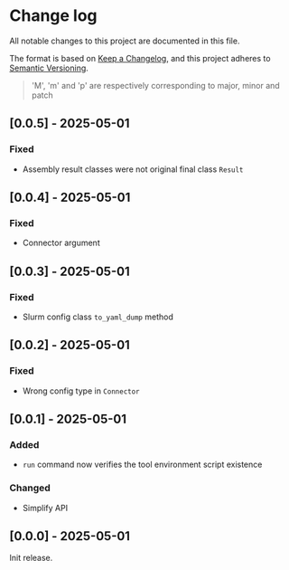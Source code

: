 # Change log

All notable changes to this project are documented in this file.

The format is based on [Keep a Changelog](https://keepachangelog.com/en/1.0.0/),
and this project adheres to [Semantic Versioning](https://semver.org/spec/v2.0.0.html).

> 'M', 'm' and 'p' are respectively corresponding to major, minor and patch

<!-- The order of keywords:
## [Unreleased] - yyyy-mm-dd

### Added

### Changed

### Deprecated

### Removed

### Fixed

### Security
-->

<!-- next-header -->
## [0.0.5] - 2025-05-01

### Fixed

* Assembly result classes were not original final class `Result`

## [0.0.4] - 2025-05-01

### Fixed

* Connector argument

## [0.0.3] - 2025-05-01

### Fixed

* Slurm config class `to_yaml_dump` method

## [0.0.2] - 2025-05-01

### Fixed

* Wrong config type in `Connector`

## [0.0.1] - 2025-05-01

### Added

* `run` command now verifies the tool environment script existence

### Changed

* Simplify API

## [0.0.0] - 2025-05-01

Init release.
